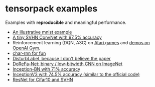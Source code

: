 
# tensorpack examples

Examples with __reproducible__ and meaningful performance.

+ [An illustrative mnist example](mnist-convnet.py)
+ [A tiny SVHN ConvNet with 97.5% accuracy](svhn-digit-convnet.py)
+ Reinforcement learning (DQN, A3C) on [Atari games](Atari2600) and [demos on OpenAI Gym](OpenAIGym).
+ [char-rnn for fun](char-rnn)
+ [DisturbLabel, because I don't believe the paper](DisturbLabel)
+ [DoReFa-Net: binary / low-bitwidth CNN on ImageNet](DoReFa-Net)
+ [Inception-BN with 71% accuracy](Inception/inception-bn.py)
+ [InceptionV3 with 74.5% accuracy (similar to the official code)](Inception/inceptionv3.py)
+ [ResNet for Cifar10 and SVHN](ResNet)
